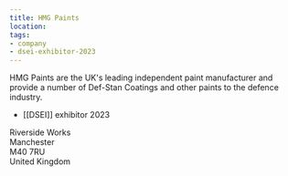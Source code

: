 ```yaml
---
title: HMG Paints
location:
tags:
- company
- dsei-exhibitor-2023
---
```


HMG Paints are the UK's leading independent paint manufacturer and provide a number of Def-Stan Coatings and other paints to the defence industry.

- [[DSEI]] exhibitor 2023

Riverside Works  
Manchester  
M40 7RU  
United Kingdom